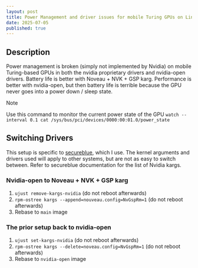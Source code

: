 ```yaml
---
layout: post
title: Power Management and driver issues for mobile Turing GPUs on Linux
date: 2025-07-05
published: true
---
```


## Description

Power management is broken (simply not implemented by Nvidia) on mobile Turing-based GPUs in both the nvidia proprietary drivers and nvidia-open drivers.
Battery life is better with Noveau + NVK + GSP karg. Performance is better with nvidia-open, but then battery life is terrible because the GPU never goes into a power down / sleep state.

> [!NOTE]
> Use this command to monitor the current power state of the GPU
> `watch --interval 0.1 cat /sys/bus/pci/devices/0000:00:01.0/power_state`

## Switching Drivers
This setup is specific to [secureblue](https://secureblue.dev), which I use. The kernel arguments and drivers used will apply to other systems, but are not as easy to switch between. Refer to secureblue documentation for the list of Nvidia kargs.

### Nvidia-open to Noveau + NVK + GSP karg 
1. `ujust remove-kargs-nvidia` (do not reboot afterwards)
2. `rpm-ostree kargs --append=nouveau.config=NvGspRm=1` (do not reboot afterwards)
3. Rebase to `main` image

### The prior setup back to nvidia-open
1. `ujust set-kargs-nvidia` (do not reboot afterwards)
2. `rpm-ostree kargs --delete=noveau.config=NvGspRm=1` (do not reboot afterwards)
3. Rebase to `nvidia-open` image
